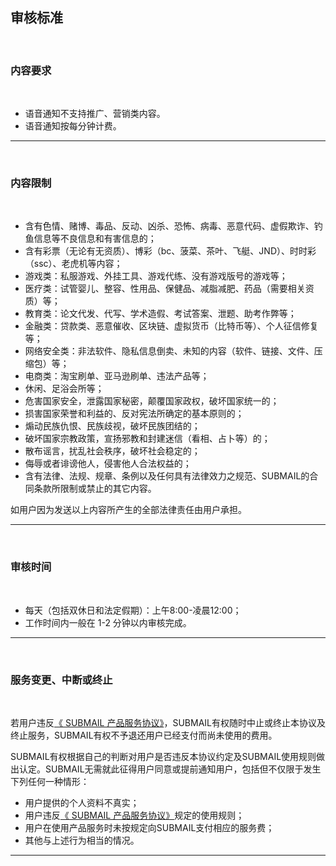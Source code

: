 ## 审核标准

<br>

### **内容要求**

<br>

- 语音通知不支持推广、营销类内容。
- 语音通知按每分钟计费。


------


<br>

### **内容限制**

<br>

- 含有色情、赌博、毒品、反动、凶杀、恐怖、病毒、恶意代码、虚假欺诈、钓鱼信息等不良信息和有害信息的；
- 含有彩票（无论有无资质）、博彩（bc、菠菜、茶叶、飞艇、JND）、时时彩（ssc）、老虎机等内容；
- 游戏类：私服游戏、外挂工具、游戏代练、没有游戏版号的游戏等；
- 医疗类：试管婴儿、整容、性用品、保健品、减脂减肥、药品（需要相关资质）等；
- 教育类：论文代发、代写、学术造假、考试答案、泄题、助考作弊等；
- 金融类：贷款类、恶意催收、区块链、虚拟货币（比特币等）、个人征信修复等；
- 网络安全类：非法软件、隐私信息倒卖、未知的内容（软件、链接、文件、压缩包）等；
- 电商类：淘宝刷单、亚马逊刷单、违法产品等；
- 休闲、足浴会所等；
- 危害国家安全，泄露国家秘密，颠覆国家政权，破坏国家统一的；
- 损害国家荣誉和利益的、反对宪法所确定的基本原则的；
- 煽动民族仇恨、民族歧视，破坏民族团结的；
- 破坏国家宗教政策，宣扬邪教和封建迷信（看相、占卜等）的；
- 散布谣言，扰乱社会秩序，破坏社会稳定的；
- 侮辱或者诽谤他人，侵害他人合法权益的；
- 含有法律、法规、规章、条例以及任何具有法律效力之规范、SUBMAIL的合同条款所限制或禁止的其它内容。

如用户因为发送以上内容所产生的全部法律责任由用户承担。


------


<br>

### **审核时间**

<br>

- 每天（包括双休日和法定假期）：上午8:00-凌晨12:00；
- 工作时间内一般在 1-2 分钟以内审核完成。




------


<br>

### **服务变更、中断或终止**

<br>

若用户违反[《 SUBMAIL 产品服务协议》](https://www.mysubmail.com/documents/QBVE31)，SUBMAIL有权随时中止或终止本协议及终止服务，SUBMAIL有权不予退还用户已经支付而尚未使用的费用。

SUBMAIL有权根据自己的判断对用户是否违反本协议约定及SUBMAIL使用规则做出认定。SUBMAIL无需就此征得用户同意或提前通知用户，包括但不仅限于发生下列任何一种情形：

- 用户提供的个人资料不真实；
- 用户违反[《 SUBMAIL 产品服务协议》](https://www.mysubmail.com/documents/QBVE31)规定的使用规则；
- 用户在使用产品服务时未按规定向SUBMAIL支付相应的服务费；
- 其他与上述行为相当的情况。



------